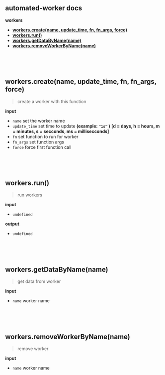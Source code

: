 ## automated-worker docs

**workers**
+ **[workers.create(name, update_time, fn, fn_args, force)](#workerscreatename-update_time-fn-fn_args-force)**
+ **[workers.run()](#workersrun)**
+ **[workers.getDataByName(name)](#workersgetdatabynamename)**
+ **[workers.removeWorkerByName(name)](#workersremoveworkerbynamename)**


<br>
<br>
<br>


## workers.create(name, update_time, fn, fn_args, force)
> create a worker with this function

**input**
+ `name`        set the worker name
+ `update_time` set time to update **(example: `"1s"` )** __[d = days, h = hours, m = minutes, s = secconds, ms = millisecconds]__
+ `fn`          set function to run for worker
+ `fn_args`     set function args
+ `force`       force first function call


<br>
<br>
<br>


## workers.run()
> run workers

**input**
+ `undefined`

**output**
+ `undefined`


<br>
<br>
<br>


## workers.getDataByName(name)
> get data from worker

**input**
+ `name`        worker name


<br>
<br>
<br>


## workers.removeWorkerByName(name)
> remove worker

**input**
+ `name`        worker name